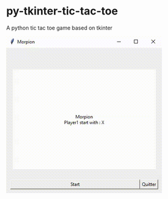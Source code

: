 # py-tkinter-tic-tac-toe
A python tic tac toe game based on tkinter

![](https://github.com/Daaran/py-tkinter-tic-tac-toe/blob/main/screen-capture%20(1).gif)
